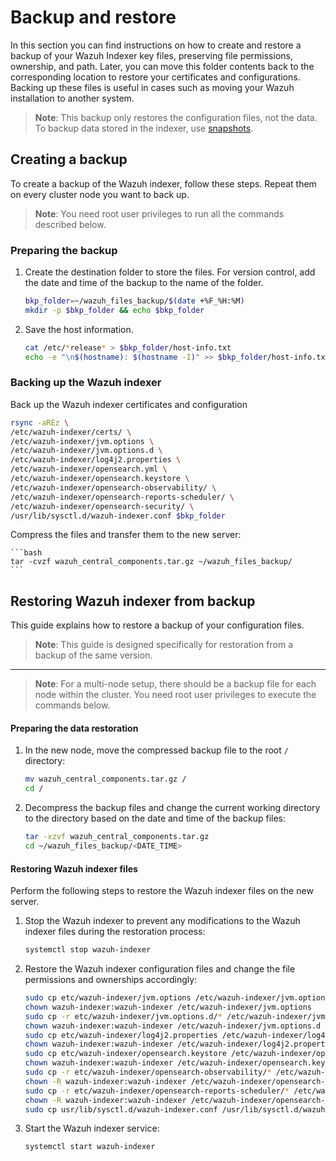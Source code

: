 # Backup and restore

In this section you can find instructions on how to create and restore a backup of your Wazuh Indexer key files, preserving file permissions, ownership, and path. Later, you can move this folder contents back to the corresponding location to restore your certificates and configurations. Backing up these files is useful in cases such as moving your Wazuh installation to another system.

> **Note**: This backup only restores the configuration files, not the data. To backup data stored in the indexer, use [snapshots](https://opensearch.org/docs/latest/tuning-your-cluster/availability-and-recovery/snapshots/snapshot-restore/).

## Creating a backup

To create a backup of the Wazuh indexer, follow these steps. Repeat them on every cluster node you want to back up.

> **Note**: You need root user privileges to run all the commands described below.

### Preparing the backup

1. Create the destination folder to store the files. For version control, add the date and time of the backup to the name of the folder.

    ```bash
    bkp_folder=~/wazuh_files_backup/$(date +%F_%H:%M)
    mkdir -p $bkp_folder && echo $bkp_folder
    ```

2. Save the host information.

    ```bash
    cat /etc/*release* > $bkp_folder/host-info.txt
    echo -e "\n$(hostname): $(hostname -I)" >> $bkp_folder/host-info.txt
    ```

### Backing up the Wazuh indexer

Back up the Wazuh indexer certificates and configuration

```bash
rsync -aREz \
/etc/wazuh-indexer/certs/ \
/etc/wazuh-indexer/jvm.options \
/etc/wazuh-indexer/jvm.options.d \
/etc/wazuh-indexer/log4j2.properties \
/etc/wazuh-indexer/opensearch.yml \
/etc/wazuh-indexer/opensearch.keystore \
/etc/wazuh-indexer/opensearch-observability/ \
/etc/wazuh-indexer/opensearch-reports-scheduler/ \
/etc/wazuh-indexer/opensearch-security/ \
/usr/lib/sysctl.d/wazuh-indexer.conf $bkp_folder
```

Compress the files and transfer them to the new server:

    ```bash
    tar -cvzf wazuh_central_components.tar.gz ~/wazuh_files_backup/
    ```

## Restoring Wazuh indexer from backup

This guide explains how to restore a backup of your configuration files.

>**Note**: This guide is designed specifically for restoration from a backup of the same version.

---

>**Note**: For a multi-node setup, there should be a backup file for each node within the cluster. You need root user privileges to execute the commands below.

#### Preparing the data restoration

1. In the new node, move the compressed backup file to the root `/` directory:

    ```bash
    mv wazuh_central_components.tar.gz /
    cd /
    ```

2. Decompress the backup files and change the current working directory to the directory based on the date and time of the backup files:

    ```bash
    tar -xzvf wazuh_central_components.tar.gz
    cd ~/wazuh_files_backup/<DATE_TIME>
    ```

#### Restoring Wazuh indexer files

Perform the following steps to restore the Wazuh indexer files on the new server.

1. Stop the Wazuh indexer to prevent any modifications to the Wazuh indexer files during the restoration process:

    ```bash
    systemctl stop wazuh-indexer
    ```

2. Restore the Wazuh indexer configuration files and change the file permissions and ownerships accordingly:

    ```bash
    sudo cp etc/wazuh-indexer/jvm.options /etc/wazuh-indexer/jvm.options
    chown wazuh-indexer:wazuh-indexer /etc/wazuh-indexer/jvm.options
    sudo cp -r etc/wazuh-indexer/jvm.options.d/* /etc/wazuh-indexer/jvm.options.d/
    chown wazuh-indexer:wazuh-indexer /etc/wazuh-indexer/jvm.options.d
    sudo cp etc/wazuh-indexer/log4j2.properties /etc/wazuh-indexer/log4j2.properties
    chown wazuh-indexer:wazuh-indexer /etc/wazuh-indexer/log4j2.properties
    sudo cp etc/wazuh-indexer/opensearch.keystore /etc/wazuh-indexer/opensearch.keystore
    chown wazuh-indexer:wazuh-indexer /etc/wazuh-indexer/opensearch.keystore
    sudo cp -r etc/wazuh-indexer/opensearch-observability/* /etc/wazuh-indexer/opensearch-observability/
    chown -R wazuh-indexer:wazuh-indexer /etc/wazuh-indexer/opensearch-observability/
    sudo cp -r etc/wazuh-indexer/opensearch-reports-scheduler/* /etc/wazuh-indexer/opensearch-reports-scheduler/
    chown -R wazuh-indexer:wazuh-indexer /etc/wazuh-indexer/opensearch-reports-scheduler/
    sudo cp usr/lib/sysctl.d/wazuh-indexer.conf /usr/lib/sysctl.d/wazuh-indexer.conf
    ```

3. Start the Wazuh indexer service:

    ```bash
    systemctl start wazuh-indexer
    ```
